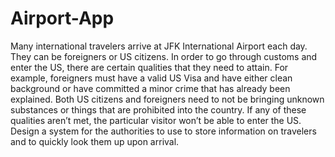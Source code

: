 # Airport-App
Many international travelers arrive at JFK International Airport each day. They can be foreigners or US citizens. In order to go through customs and enter the US, there are certain qualities that they need to attain. For example, foreigners must have a valid US Visa and have either clean background or have committed a minor crime that has already been explained. Both US citizens and foreigners need to not be bringing unknown substances or things that are prohibited into the country. If any of these qualities aren’t met, the particular visitor won’t be able to enter the US. Design a system for the authorities to use to store information on travelers and to quickly look them up upon arrival.
